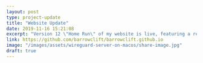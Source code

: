 ```yaml
---
layout: post
type: project-update
title: "Website Update"
date: 2019-11-16 15:21:08
excerpt: "Version 12 \"Home Run\" of my website is live, featuring a refreshed home page and visual refinements."
link: https://github.com/barrowclift/barrowclift.github.io
image: "/images/assets/wireguard-server-on-macos/share-image.jpg"
draft: true
---
```

